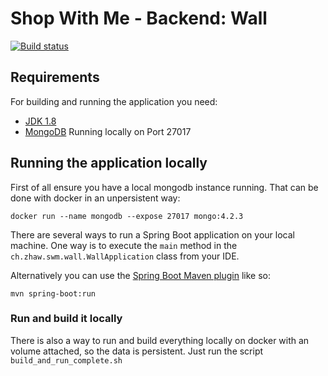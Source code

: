 # Shop With Me - Backend: Wall

[![Build status](https://ci.cloudlab.zhaw.ch/api/projects/status/b57hibsns0gosquq?svg=true)](https://ci.cloudlab.zhaw.ch/project/swm/backend)

## Requirements

For building and running the application you need:
- [JDK 1.8](http://www.oracle.com/technetwork/java/javase/downloads/jdk8-downloads-2133151.html)
- [MongoDB](https://www.mongodb.com/download-center/community) Running locally on Port 27017 

## Running the application locally

First of all ensure you have a local mongodb instance running. That can be done with docker in an unpersistent way: 
```shell
docker run --name mongodb --expose 27017 mongo:4.2.3
```

There are several ways to run a Spring Boot application on your local machine. One way is to execute the `main` method in the `ch.zhaw.swm.wall.WallApplication` class from your IDE.

Alternatively you can use the [Spring Boot Maven plugin](https://docs.spring.io/spring-boot/docs/current/reference/html/build-tool-plugins-maven-plugin.html) like so:

```shell
mvn spring-boot:run
```

### Run and build it locally
There is also a way to run and build everything locally on docker with an volume attached, so the data is persistent. Just run the script `build_and_run_complete.sh` 
